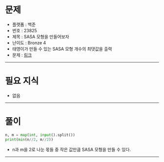 # 문제
- 플랫폼 : 백준
- 번호 : 23825
- 제목 : SASA 모형을 만들어보자
- 난이도 : Bronze 4
- 태영이가 만들 수 있는 SASA 모형 개수의 최댓값을 출력
- 문제 : <a href="https://www.acmicpc.net/problem/23825" target="_blank">링크</a>

---

# 필요 지식
- 없음

---

# 풀이
```python
n, m = map(int, input().split())
print(min(n//2, m//2))
```
- n과 m을 2로 나눈 몫들 중 작은 값만큼 SASA 모형을 만들 수 있다.

---
